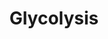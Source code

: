 ---
annotations:
- id: PW:0000640
  parent: classic metabolic pathway
  type: Pathway Ontology
  value: glycolysis pathway
authors:
- Anwesha
- Sbohler
- Egonw
- MaintBot
- Mkutmon
- Larsgw
description: This pathway describes Glycolysis reactions in A. thaliana. The metabolic
  links with Sucrose metabolism, starch metabolism, Calvin Cycle, TCA Cycle (Krebs
  Cycle) and Chloroplastic Amino Acid Biosynthesis are represented. Protein identifiers
  for A. thaliana are from UNIPROT. The pathway is inspired from information drawn
  for Plant Physiology (Taiz  and Zeiger) Third Edition and KEGG Pathways.
last-edited: 2023-02-01
organisms:
- Arabidopsis thaliana
redirect_from:
- /index.php/Pathway:WP2621
- /instance/WP2621
- /instance/WP2621_r125286
revision: r125286
schema-jsonld:
- '@context': https://schema.org/
  '@id': https://wikipathways.github.io/pathways/WP2621.html
  '@type': Dataset
  creator:
    '@type': Organization
    name: WikiPathways
  description: This pathway describes Glycolysis reactions in A. thaliana. The metabolic
    links with Sucrose metabolism, starch metabolism, Calvin Cycle, TCA Cycle (Krebs
    Cycle) and Chloroplastic Amino Acid Biosynthesis are represented. Protein identifiers
    for A. thaliana are from UNIPROT. The pathway is inspired from information drawn
    for Plant Physiology (Taiz  and Zeiger) Third Edition and KEGG Pathways.
  keywords:
  - ADP
  - ATP
  - ATP-dependent phosphofructokinase 1
  - ATP-dependent phosphofructokinase 2
  - ATP-dependent phosphofructokinase 3
  - ATP-dependent phosphofructokinase 6
  - ATP-dependent phosphofructokinase 7
  - Dihydroxyacetone phosphate
  - NAD+
  - NADH
  - NADP+
  - NADPH
  - PPi
  - PPi-dependent phosphofructokinase alpha 1
  - PPi-dependent phosphofructokinase alpha 2
  - PPi-dependent phosphofructokinase beta 1
  - PPi-dependent phosphofructokinase beta 2
  - Pi
  - enolase 2
  - enolase 3
  - fructose 1,6-bisphosphate
  - fructose 1,6-bisphosphate aldolase
  - fructose 6-phosphate
  - glucose
  - glucose 6-phosphate
  - glucose-6-phosphate isomerase
  - glyceraldahyde-3-phosphate
  - glyceraldehyde 3-phosphate dehydrogenase 1
  - glyceraldehyde 3-phosphate dehydrogenase 2
  - glycerate 1,3-bisphosphate
  - glycerate 2-phosphate
  - glycerate 3-phosphate
  - hexokinase 2
  - malate
  - malate dehydrogenase 1
  - malate dehydrogenase 2
  - malic enzyme 1
  - malic enzyme 2
  - malic enzyme 3
  - oxaloacetate
  - phosphoenolpyruvate
  - phosphoenolpyruvate carboxylase 1
  - phosphoenolpyruvate carboxylase 2
  - phosphoenolpyruvate carboxylase 3
  - phosphoenolpyruvate carboxylase 4
  - phosphoglycerate kinase
  - phosphoglycerate mutase 1
  - phosphoglycerate mutase 2
  - pyruvate
  - pyruvate kinase
  - triose phosphate isomerase
  license: CC0
  name: Glycolysis
seo: CreativeWork
title: Glycolysis
wpid: WP2621
---